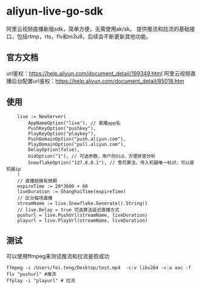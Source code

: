 # aliyun-live-go-sdk
阿里云视频直播新版sdk，简单方便，无需使用ak/sk。
提供推流和拉流的基础接口，包括rtmp，rts，flv和m3u8，后续会不断更新其他功能。

## 官方文档
url鉴权：https://help.aliyun.com/document_detail/199349.html
阿里云视频直播后台配置url鉴权：https://help.aliyun.com/document_detail/85018.htm

## 使用
``` shell
	live := NewServer(
		AppNameOption("live"), // 直播app名
		PushKeyOption("pushkey"),
		PlayKeyOption("playkey"),
		PushDomainOption("push.aliyun.com"),
		PlayDomainOption("pull.aliyun.com"),
		DelayOption(false),
		UidOption("1"), // 可选参数，用户的Uid，方便排查分析
		SnowflakeOption("127.0.0.1"), // 雪花算法，传入机器唯一标识，可以是机器ip
	)
	// 直播链接有效期
	expireTime := 20*3600 + 60
	liveDuration := ShanghaiTime(expireTime)
	// 区分每场直播
	streamName := live.Snowflake.Generate().String()
	// live.Delay = true 可选算法延迟直播方式
	pushurl = live.PushUrl(streamName, liveDuration)
	playurl = live.PlayUrl(streamName, liveDuration)
```
## 测试
可以使用ffmpeg来测试推流和拉流是否成功
```shell
ffmpeg -i /Users/fei.teng/Desktop/test.mp4  -c:v libx264 -c:a aac -f flv "pushurl" #推流
ffplay -i "playurl" # 拉流
```
